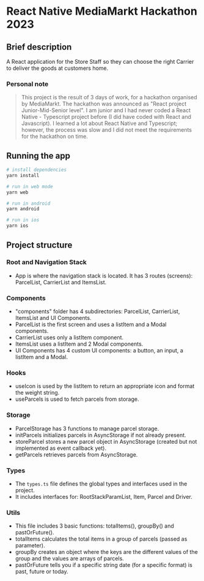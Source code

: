 # React Native MediaMarkt Hackathon 2023

## Brief description

A React application for the Store Staff so they can choose the right Carrier to deliver the goods at customers home.

### Personal note

> This project is the result of 3 days of work, for a hackathon organised by MediaMarkt. The hackathon was announced as "React project Junior-Mid-Senior level". I am junior and I had never coded a React Native - Typescript project before (I did have coded with React and Javascript). I learned a lot about React Native and Typescript; however, the process was slow and I did not meet the requirements for the hackathon on time.

## Running the app

```bash
# install dependencies
yarn install

# run in web mode
yarn web

# run in android
yarn android

# run in ios
yarn ios
```

## Project structure

### Root and Navigation Stack

- App is where the navigation stack is located. It has 3 routes (screens): ParcelList, CarrierList and ItemsList.

### Components

- "components" folder has 4 subdirectories: ParcelList, CarrierList, ItemsList and UI Components.
- ParcelList is the first screen and uses a listItem and a Modal components.
- CarrierList uses only a listItem component.
- ItemsList uses a listItem and 2 Modal components.
- UI Components has 4 custom UI components: a button, an input, a listItem and a Modal.

### Hooks

- useIcon is used by the listItem to return an appropriate icon and format the weight string.
- useParcels is used to fetch parcels from storage.

### Storage

- ParcelStorage has 3 functions to manage parcel storage.
- initParcels initializes parcels in AsyncStorage if not already present.
- storeParcel stores a new parcel object in AsyncStorage (created but not implemented as event callback yet).
- getParcels retrieves parcels from AsyncStorage.

### Types

- The `types.ts` file defines the global types and interfaces used in the project.
- It includes interfaces for: RootStackParamList, Item, Parcel and Driver.

### Utils

- This file includes 3 basic functions: totalItems(), groupBy() and pastOrFuture().
- totalItems calculates the total items in a group of parcels (passed as parameter).
- groupBy creates an object where the keys are the different values of the group and the values are arrays of parcels.
- pastOrFuture tells you if a specific string date (for a specific format) is past, future or today.
